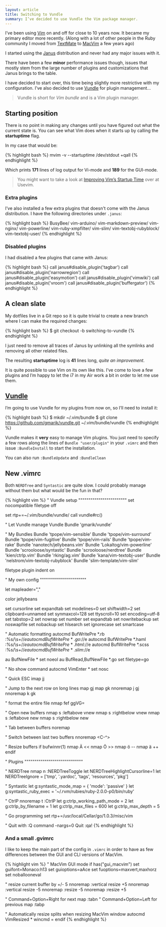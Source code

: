 ```yaml
---
layout: article
title: Switching to Vundle
summary: I’ve decided to use Vundle the Vim package manager. 
---
```


I’ve been using [Vim](http://www.vim.org/) on and off for close to 
10 years now. It became my primary editor more recently.
(Along with a lot of other people in the Ruby community
I moved from [TextMate](http://macromates.com/) to 
[MacVim](https://code.google.com/p/macvim/) a few years ago)

I started using the [Janus](https://github.com/carlhuda/janus) 
distribution and never had any major issues with it. 

There have been a few **minor** performance issues though, issues 
that mostly stem from the large number of plugins and 
customizations that Janus brings to the table.

I have decided to start over, this time being slightly 
more restrictive with my configuration. I’ve also decided to use
[Vundle](https://github.com/gmarik/vundle) for plugin management…

> Vundle is short for *Vim bundle* and is a Vim plugin manager.

## Starting position

There is no point in making any changes until you have figured 
out what the current state is. You can see what Vim does when 
it starts up by calling the **startuptime** flag.

In my case that would be:

{% highlight bash %}
mvim -v --startuptime /dev/stdout +qall
{% endhighlight %}

Which prints **171** lines of log output for Vi-mode and **189** 
for the GUI-mode.

> You might want to take a look at 
> [Improving Vim’s Startup Time](http://usevim.com/2012/04/18/startuptime/)
> over at Usevim.

### Extra plugins

I’ve also installed a few extra plugins that doesn't come with the Janus distribution.
I have the following directories under `.janus`:

{% highlight bash %}
BusyBee/
vim-arduino/
vim-markdown-preview/
vim-nginx/
vim-powerline/
vim-ruby-xmpfilter/
vim-slim/
vim-textobj-rubyblock/
vim-textobj-user/
{% endhighlight %}

### Disabled plugins

I had disabled a few plugins that came with Janus:

{% highlight bash %}
call janus#disable_plugin('tagbar')
call janus#disable_plugin('narrowregion')
call janus#disable_plugin('easymotion')
call janus#disable_plugin('vimwiki')
call janus#disable_plugin('vroom')
call janus#disable_plugin('buffergator')
{% endhighlight %}

## A clean slate

My dotfiles live in a Git repo so it is quite trivial to 
create a new branch where I can make the required changes:

{% highlight bash %}
$ git checkout -b switching-to-vundle 
{% endhighlight %}

I just need to remove all traces of Janus by unlinking 
all the symlinks and removing all other related files.

The resulting **startuptime** log is **41** lines long, *quite an improvement*.

It is quite possible to use Vim on its own like this. I’ve come to
love a few plugins and I’m happy to let the i7 in my Air work a 
bit in order to let me use them.

## [Vundle](https://github.com/gmarik/vundle)

I’m going to use Vundle for my plugins from now on, so I’ll need to install it:

{% highlight bash %}
$ mkdir ~/.vim/bundle
$ git clone https://github.com/gmarik/vundle.git ~/.vim/bundle/vundle
{% endhighlight %}

Vundle makes it **very** easy to manage Vim plugins. You just need 
to specify a few rows along the lines of `Bundle "user/plugin"` 
in your `.vimrc` and then issue `:BundleInstall` to start the installation.

You can also run `:BundleUpdate` and `:BundleClean`

## New .vimrc

Both `NERDTree` and `Syntastic` are quite slow.
I could probably manage without them but what would be the fun in that?

{% highlight vim %}
" Vundle setup """"""""""""""""""""""""
set nocompatible
filetype off

set rtp+=~/.vim/bundle/vundle/
call vundle#rc()

" Let Vundle manage Vundle
Bundle 'gmarik/vundle'

" My Bundles
Bundle 'tpope/vim-sensible'
Bundle 'tpope/vim-surround'
Bundle 'tpope/vim-fugitive'
Bundle 'tpope/vim-rails'
Bundle 'tpope/vim-rake'
Bundle 'nanotech/jellybeans.vim'
Bundle 'Lokaltog/vim-powerline'
Bundle 'scrooloose/syntastic'
Bundle 'scrooloose/nerdtree'
Bundle 'kien/ctrlp.vim'
Bundle 'rking/ag.vim'
Bundle 'kana/vim-textobj-user'
Bundle 'nelstrom/vim-textobj-rubyblock'
Bundle 'slim-template/vim-slim'

filetype plugin indent on

" My own config """""""""""""""""""""""

let mapleader=","

color jellybeans

set cursorline
set expandtab
set modelines=0
set shiftwidth=2
set clipboard=unnamed
set synmaxcol=128
set ttyscroll=10
set encoding=utf-8
set tabstop=2
set nowrap
set number
set expandtab
set nowritebackup
set noswapfile
set nobackup
set hlsearch
set ignorecase
set smartcase

" Automatic formatting
autocmd BufWritePre *.rb :%s/\s\+$//e
autocmd BufWritePre *.go :%s/\s\+$//e
autocmd BufWritePre *.haml :%s/\s\+$//e
autocmd BufWritePre *.html :%s/\s\+$//e
autocmd BufWritePre *.scss :%s/\s\+$//e
autocmd BufWritePre *.slim :%s/\s\+$//e

au BufNewFile * set noeol
au BufRead,BufNewFile *.go set filetype=go

" No show command
autocmd VimEnter * set nosc

" Quick ESC
imap jj <ESC>

" Jump to the next row on long lines
map <Down> gj
map <Up>   gk
nnoremap j gj
nnoremap k gk

" format the entire file
nmap <leader>fef ggVG=

" Open new buffers
nmap <leader>s<left>   :leftabove  vnew<cr>
nmap <leader>s<right>  :rightbelow vnew<cr>
nmap <leader>s<up>     :leftabove  new<cr>
nmap <leader>s<down>   :rightbelow new<cr>

" Tab between buffers
noremap <tab> <c-w><c-w>

" Switch between last two buffers
nnoremap <leader><leader> <C-^>

" Resize buffers
if bufwinnr(1)
  nmap Ä <C-W><<C-W><
  nmap Ö <C-W>><C-W>>
  nmap ö <C-W>-<C-W>-
  nmap ä <C-W>+<C-W>+
endif

" Plugins """""""""""""""""""""""""""""

" NERDTree
nmap <leader>n :NERDTreeToggle<CR>
let NERDTreeHighlightCursorline=1
let NERDTreeIgnore = ['tmp', '.yardoc', 'tags', 'resources', 'pkg']

" Syntastic
let g:syntastic_mode_map = { 'mode': 'passive' }
let g:syntastic_ruby_exec = '~/.rvm/rubies/ruby-2.0.0-p0/bin/ruby'

" CtrlP
nnoremap <silent> t :CtrlP<cr>
let g:ctrlp_working_path_mode = 2
let g:ctrlp_by_filename = 1
let g:ctrlp_max_files = 600
let g:ctrlp_max_depth = 5

" Go programming
set rtp+=/usr/local/Cellar/go/1.0.3/misc/vim

" Quit with :Q
command -nargs=0 Quit :qa!
{% endhighlight %}

### And a small .gvimrc

I like to keep the main part of the config 
in `.vimrc` in order to have as few differences 
between the GUI and CLI versions of MacVim.

{% highlight vim %}
" MacVim GUI mode
if has("gui_macvim")
  set guifont=Monaco:h13
  set guioptions=aAce
  set fuoptions=maxvert,maxhorz
  set noballooneval

  " resize current buffer by +/- 5
  nnoremap <M-Right> :vertical resize +5<CR>
  nnoremap <M-Left> :vertical resize -5<CR>
  nnoremap <M-Up> :resize -5<CR>
  nnoremap <M-Down> :resize +5<CR>

  " Command+Option+Right for next
  map <D-M-Right> :tabn<CR>
  " Command+Option+Left for previous
  map <D-M-Left> :tabp<CR>

  " Automatically resize splits when resizing MacVim window
  autocmd VimResized * wincmd =
endif
{% endhighlight %}
